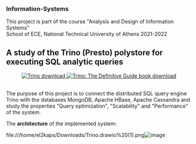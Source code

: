 ### Information-Systems
This project is part of the course "Analysis and Design of Information Systems" <br>
School of ECE, National Technical University of Athens 2021-2022

## A study of the Trino (Presto) polystore for executing SQL analytic queries
</p>
<p align="center">
   <a href="https://trino.io/download.html">
       <img src="https://img.shields.io/maven-central/v/io.trino/trino-server.svg?label=Trino" alt="Trino download" />
   </a>
   <a href="https://trino.io/trino-the-definitive-guide.html">
       <img src="https://img.shields.io/badge/Trino%3A%20The%20Definitive%20Guide-download-brightgreen" alt="Trino: The Definitive Guide book download" />
   </a>
</p>
<br>
The purpose of this project is to connect the distributed SQL query engine Trino with the databases MongoDB, Apache HBase, Apache Cassandra and study the properties "Query optimization", "Scalability" and "Performance" of the system. 

The **architecture** of the implemented system: <br>

file:///home/el2kaps/Downloads/Trino.drawio%20(1).png![image](https://user-images.githubusercontent.com/63153771/160221904-ce759083-f60a-4ec8-9672-a8522e6356ff.png)



